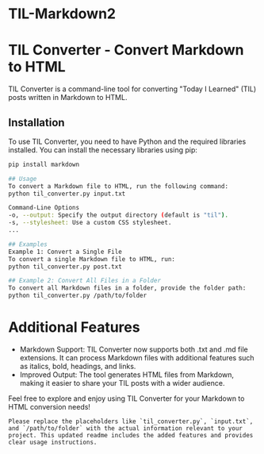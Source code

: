 # TIL-Markdown2


# TIL Converter - Convert Markdown to HTML
TIL Converter is a command-line tool for converting "Today I Learned" (TIL) posts written in Markdown to HTML.

## Installation 
To use TIL Converter, you need to have Python and the required libraries installed. You can install the necessary libraries using pip:

```bash
pip install markdown

## Usage
To convert a Markdown file to HTML, run the following command:
python til_converter.py input.txt

Command-Line Options
-o, --output: Specify the output directory (default is "til").
-s, --stylesheet: Use a custom CSS stylesheet.
...

## Examples
Example 1: Convert a Single File
To convert a single Markdown file to HTML, run:
python til_converter.py post.txt

## Example 2: Convert All Files in a Folder
To convert all Markdown files in a folder, provide the folder path:
python til_converter.py /path/to/folder
```
# Additional Features
- Markdown Support: TIL Converter now supports both .txt and .md file extensions. It can process Markdown files with additional features such as italics, bold, headings, and links.
- Improved Output: The tool generates HTML files from Markdown, making it easier to share your TIL posts with a wider audience.

Feel free to explore and enjoy using TIL Converter for your Markdown to HTML conversion needs!

```
Please replace the placeholders like `til_converter.py`, `input.txt`, and `/path/to/folder` with the actual information relevant to your project. This updated readme includes the added features and provides clear usage instructions.
```